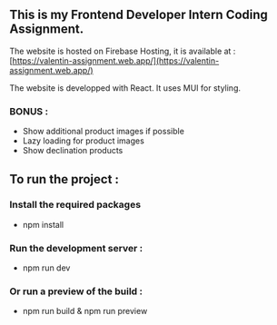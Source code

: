 ## This is my Frontend Developer Intern Coding Assignment.

The website is hosted on Firebase Hosting, it is available at :
[https://valentin-assignment.web.app/](https://valentin-assignment.web.app/)

The website is developped with React.
It uses MUI for styling.

### BONUS :
- Show additional product images if possible
- Lazy loading for product images
- Show declination products


## To run the project :
### Install the required packages 
- npm install

### Run the development server :
- npm run dev

### Or run a preview of the build :
- npm run build & npm run preview